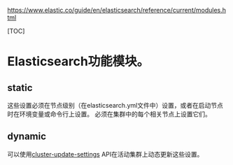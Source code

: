 https://www.elastic.co/guide/en/elasticsearch/reference/current/modules.html
<!-- toc -->
[TOC]
# Elasticsearch功能模块。
## static
这些设置必须在节点级别（在elasticsearch.yml文件中）设置，或者在启动节点时在环境变量或命令行上设置。
必须在集群中的每个相关节点上设置它们。
## dynamic
可以使用[cluster-update-settings](https://www.elastic.co/guide/en/elasticsearch/reference/current/cluster-update-settings.html) API在活动集群上动态更新这些设置。

